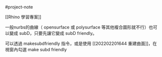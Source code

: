#project-note 

[[Rhino 學習專案]]

一般nurbs的曲線（ opensurface 或 polysurface 等其他複合圖形就不行）也可以變成 subD，只要先讓它變成 subD friendly。

可以透過 makesubdfriendly 指令，或是使用 [[202202201644 重建曲面]]，在視窗內勾選 make subd friendly
